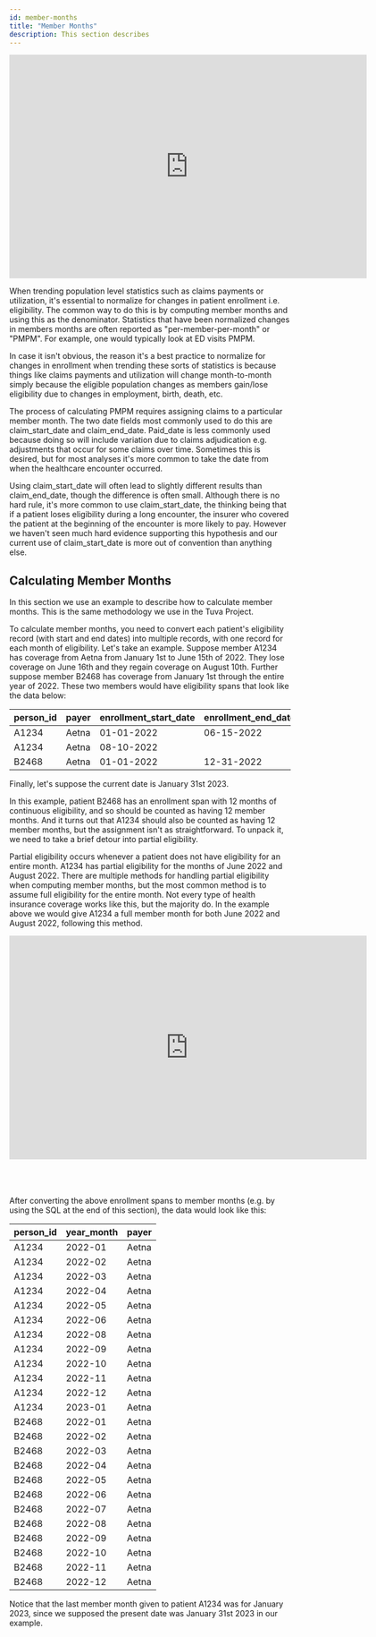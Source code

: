 ```yaml
---
id: member-months
title: "Member Months"
description: This section describes 
---
```


<iframe width="640" height="400" src="https://www.youtube.com/embed/UNjUwevyBDk?si=8rMBWMlH4g9Ee8rQ" title="YouTube video player" frameborder="0" allow="accelerometer; autoplay; clipboard-write; encrypted-media; gyroscope; picture-in-picture; web-share" referrerpolicy="strict-origin-when-cross-origin" allowfullscreen></iframe>

When trending population level statistics such as claims payments or utilization, it's essential to normalize for changes in patient enrollment i.e. eligibility.  The common way to do this is by computing member months and using this as the denominator.  Statistics that have been normalized changes in members months are often reported as "per-member-per-month" or "PMPM".  For example, one would typically look at ED visits PMPM.

In case it isn't obvious, the reason it's a best practice to normalize for changes in enrollment when trending these sorts of statistics is because things like claims payments and utilization will change month-to-month simply because the eligible population changes as members gain/lose eligibility due to changes in employment, birth, death, etc.

The process of calculating PMPM requires assigning claims to a particular member month.  The two date fields most commonly used to do this are claim_start_date and claim_end_date.  Paid_date is less commonly used because doing so will include variation due to claims adjudication e.g. adjustments that occur for some claims over time.  Sometimes this is desired, but for most analyses it's more common to take the date from when the healthcare encounter occurred.

Using claim_start_date will often lead to slightly different results than claim_end_date, though the difference is often small.  Although there is no hard rule, it's more common to use claim_start_date, the thinking being that if a patient loses eligibility during a long encounter, the insurer who covered the patient at the beginning of the encounter is more likely to pay.  However we haven't seen much hard evidence supporting this hypothesis and our current use of claim_start_date is more out of convention than anything else.

## Calculating Member Months

In this section we use an example to describe how to calculate member months.  This is the same methodology we use in the Tuva Project.  

To calculate member months, you need to convert each patient's eligibility record (with start and end dates) into multiple records, with one record for each month of eligibility.  Let's take an example.  Suppose member A1234 has coverage from Aetna from January 1st to June 15th of 2022.  They lose coverage on June 16th and they regain coverage on August 10th.  Further suppose member B2468 has coverage from January 1st through the entire year of 2022.  These two members would have eligibility spans that look like the data below:

| person_id | payer | enrollment_start_date | enrollment_end_date |
| --- | --- | --- | --- |
| A1234 | Aetna | 01-01-2022 | 06-15-2022 |
| A1234 | Aetna | 08-10-2022 | |
| B2468 | Aetna | 01-01-2022 | 12-31-2022 |

Finally, let's suppose the current date is January 31st 2023.

In this example, patient B2468 has an enrollment span with 12 months of continuous eligibility, and so should be counted as having 12 member months.  And it turns out that A1234 should also be counted as having 12 member months, but the assignment isn't as straightforward.  To unpack it, we need to take a brief detour into partial eligibility.

Partial eligibility occurs whenever a patient does not have eligibility for an entire month.  A1234 has partial eligibility for the months of June 2022 and August 2022.  There are multiple methods for handling partial eligibility when computing member months, but the most common method is to assume full eligibility for the entire month.  Not every type of health insurance coverage works like this, but the majority do. In the example above we would give A1234 a full member month for both June 2022 and August 2022, following this method.  

<iframe width="640" height="400" src="https://www.youtube.com/embed/y9toS1ErRXE?si=_cNwH7ANDWWQElip" title="YouTube video player" frameborder="0" allow="accelerometer; autoplay; clipboard-write; encrypted-media; gyroscope; picture-in-picture; web-share" allowfullscreen="true"></iframe>
<br></br>
<br></br>

After converting the above enrollment spans to member months (e.g. by using the SQL at the end of this section), the data would look like this:

| person_id | year_month | payer | 
| --- | --- | --- | 
| A1234 | 2022-01 | Aetna | 
| A1234 | 2022-02 | Aetna | 
| A1234 | 2022-03 | Aetna | 
| A1234 | 2022-04 | Aetna | 
| A1234 | 2022-05 | Aetna | 
| A1234 | 2022-06 | Aetna | 
| A1234 | 2022-08 | Aetna | 
| A1234 | 2022-09 | Aetna | 
| A1234 | 2022-10 | Aetna | 
| A1234 | 2022-11 | Aetna | 
| A1234 | 2022-12 | Aetna | 
| A1234 | 2023-01 | Aetna | 
| B2468 | 2022-01 | Aetna | 
| B2468 | 2022-02 | Aetna | 
| B2468 | 2022-03 | Aetna | 
| B2468 | 2022-04 | Aetna | 
| B2468 | 2022-05 | Aetna | 
| B2468 | 2022-06 | Aetna | 
| B2468 | 2022-07 | Aetna | 
| B2468 | 2022-08 | Aetna | 
| B2468 | 2022-09 | Aetna | 
| B2468 | 2022-10 | Aetna | 
| B2468 | 2022-11 | Aetna | 
| B2468 | 2022-12 | Aetna | 

Notice that the last member month given to patient A1234 was for January 2023, since we supposed the present date was January 31st 2023 in our example.

